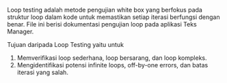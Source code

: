 Loop testing adalah metode pengujian white box yang berfokus pada struktur loop dalam kode untuk memastikan setiap iterasi berfungsi dengan benar. File ini berisi dokumentasi pengujian loop pada aplikasi Teks Manager.

Tujuan daripada Loop Testing yaitu untuk
1. Memverifikasi loop sederhana, loop bersarang, dan loop kompleks.
2. Mengidentifikasi potensi infinite loops, off-by-one errors, dan batas iterasi yang salah.
